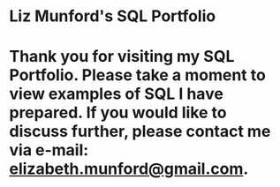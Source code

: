 # Liz Munford's SQL Portfolio

# Thank you for visiting my SQL Portfolio. Please take a moment to view examples of SQL I have prepared. If you would like to discuss further, please contact me via e-mail: elizabeth.munford@gmail.com.

